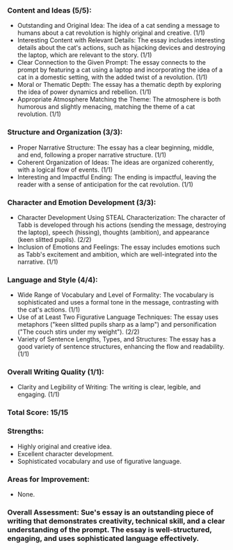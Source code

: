 ### Content and Ideas (5/5):

- Outstanding and Original Idea: The idea of a cat sending a message to humans about a cat revolution is highly original and creative. (1/1)
- Interesting Content with Relevant Details: The essay includes interesting details about the cat's actions, such as hijacking devices and destroying the laptop, which are relevant to the story. (1/1)
- Clear Connection to the Given Prompt: The essay connects to the prompt by featuring a cat using a laptop and incorporating the idea of a cat in a domestic setting, with the added twist of a revolution. (1/1)
- Moral or Thematic Depth: The essay has a thematic depth by exploring the idea of power dynamics and rebellion. (1/1)
- Appropriate Atmosphere Matching the Theme: The atmosphere is both humorous and slightly menacing, matching the theme of a cat revolution. (1/1)

### Structure and Organization (3/3):

- Proper Narrative Structure: The essay has a clear beginning, middle, and end, following a proper narrative structure. (1/1)
- Coherent Organization of Ideas: The ideas are organized coherently, with a logical flow of events. (1/1)
- Interesting and Impactful Ending: The ending is impactful, leaving the reader with a sense of anticipation for the cat revolution. (1/1)

### Character and Emotion Development (3/3):

- Character Development Using STEAL Characterization: The character of Tabb is developed through his actions (sending the message, destroying the laptop), speech (hissing), thoughts (ambition), and appearance (keen slitted pupils). (2/2)
- Inclusion of Emotions and Feelings: The essay includes emotions such as Tabb's excitement and ambition, which are well-integrated into the narrative. (1/1)

### Language and Style (4/4):

- Wide Range of Vocabulary and Level of Formality: The vocabulary is sophisticated and uses a formal tone in the message, contrasting with the cat's actions. (1/1)
- Use of at Least Two Figurative Language Techniques: The essay uses metaphors ("keen slitted pupils sharp as a lamp") and personification ("The couch stirs under my weight"). (2/2)
- Variety of Sentence Lengths, Types, and Structures: The essay has a good variety of sentence structures, enhancing the flow and readability. (1/1)

### Overall Writing Quality (1/1):

- Clarity and Legibility of Writing: The writing is clear, legible, and engaging. (1/1)

### Total Score: 15/15

### Strengths:

- Highly original and creative idea.
- Excellent character development.
- Sophisticated vocabulary and use of figurative language.

### Areas for Improvement:

- None.

### Overall Assessment: Sue's essay is an outstanding piece of writing that demonstrates creativity, technical skill, and a clear understanding of the prompt. The essay is well-structured, engaging, and uses sophisticated language effectively.
